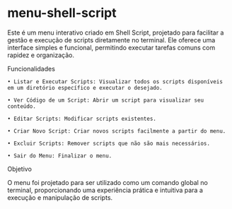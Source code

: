 # menu-shell-script

Este é um menu interativo criado em Shell Script, projetado para facilitar a gestão e execução de scripts diretamente no terminal. Ele oferece uma interface simples e funcional, permitindo executar tarefas comuns com rapidez e organização.


   Funcionalidades
   
    • Listar e Executar Scripts: Visualizar todos os scripts disponíveis em um diretório específico e executar o desejado.
    
    • Ver Código de um Script: Abrir um script para visualizar seu conteúdo.
    
    • Editar Scripts: Modificar scripts existentes.
    
    • Criar Novo Script: Criar novos scripts facilmente a partir do menu.
    
    • Excluir Scripts: Remover scripts que não são mais necessários.
    
    • Sair do Menu: Finalizar o menu.

Objetivo

O menu foi projetado para ser utilizado como um comando global no terminal, proporcionando uma experiência prática e intuitiva para a execução e manipulação de scripts.

